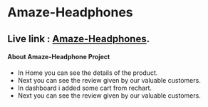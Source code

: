 # Amaze-Headphones

## Live link : [Amaze-Headphones](https://amaze-headphones.netlify.app/).


 #### About Amaze-Headphone Project

 - In Home you can see the details of the product.
 - Next you can see the review given by our valuable customers.
 - In dashboard i added some cart from rechart.
 - Next you can see the review given by our valuable customers.

